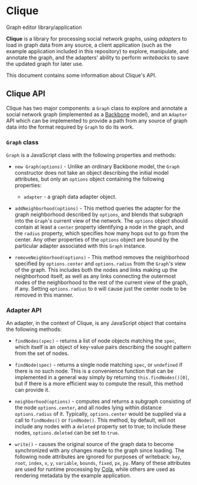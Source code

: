 # Clique
Graph editor library/application

**Clique** is a library for processing social network graphs, using *adapters*
to load in graph data from any source, a client application (such as the example
application included in this repository) to explore, manipulate, and annotate
the graph, and the adapters' ability to perform *writebacks* to save the updated
graph for later use.

This document contains some information about Clique's API.

## Clique API

Clique has two major components:  a ``Graph`` class to explore and annotate a
social network graph (implemented as a [Backbone](http://backbonejs.org/)
model), and an ``Adapter`` API which can be implemented to provide a path from
any source of graph data into the format required by ``Graph`` to do its work.

### ``Graph`` class

``Graph`` is a JavaScript class with the following properties and methods:

- ``new Graph(options)`` - Unlike an ordinary Backbone model, the ``Graph``
  constructor does not take an object describing the initial model attributes,
  but only an ``options`` object containing the following properties:

  - ``adapter`` - a graph data adapter object.

- ``addNeighborhood(options)`` - This method queries the adapter for the graph
  neighborhood described by ``options``, and blends that subgraph into the
  ``Graph``'s current view of the network.  The ``options`` object should contain
  at least a ``center`` property identifying a node in the graph, and the
  ``radius`` property, which specifies how many hops out to go from the center.
  Any other properties of the ``options`` object are bound by the particular
  adapter associated with this ``Graph`` instance.

- ``removeNeighborhood(options)`` - This method removes the neighborhood
  specified by ``options.center`` and ``options.radius`` from the ``Graph``'s
  view of the graph.  This includes both the nodes and links making up the
  neighborhood itself, as well as any links connecting the outermost nodes of the
  neighborhood to the rest of the current view of the graph, if any.  Setting
  ``options.radius`` to ``0`` will cause just the center node to be removed in
  this manner.

### Adapter API

An adapter, in the context of Clique, is any JavaScript object that contains the
following methods:

- ``findNodes(spec)`` - returns a list of node objects matching the ``spec``,
  which itself is an object of key-value pairs describing the sought pattern
  from the set of nodes.

- ``findNode(spec)`` - returns a single node matching ``spec``, or ``undefined``
  if there is no such node.  This is a convenience function that can be
  implemented in a general way simply by returning ``this.findNodes()[0]``, but if
  there is a more efficient way to compute the result, this method can provide it.

- ``neighborhood(options)`` - computes and returns a subgraph consisting of the
  node ``options.center``, and all nodes lying within distance
  ``options.radius`` of it.  Typically, ``options.center`` would be supplied via
  a call to ``findNodes()`` or ``findNode()``.  This method, by default, will not
  include any nodes with a ``deleted`` property set to true; to include these
  nodes, ``options.deleted`` can be set to ``true``.

- ``write()`` - causes the original source of the graph data to become
  synchronized with any changes made to the graph since loading.  The following
  node attributes are ignored for purposes of writeback: ``key``, ``root``,
  ``index``, ``x``, ``y``, ``variable``, ``bounds``, ``fixed``, ``px``, ``py``.
  Many of these attributes are used for runtime processing by
  [Cola](http://marvl.infotech.monash.edu/webcola/), while others are used as
  rendering metadata by the example application.
